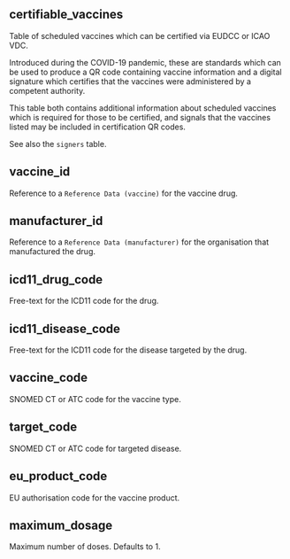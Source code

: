 ## certifiable_vaccines

Table of scheduled vaccines which can be certified via EUDCC or ICAO VDC.

Introduced during the COVID-19 pandemic, these are standards which can be
used to produce a QR code containing vaccine information and a digital signature
which certifies that the vaccines were administered by a competent authority.

This table both contains additional information about scheduled vaccines which is
required for those to be certified, and signals that the vaccines listed may be
included in certification QR codes.

See also the ``signers`` table.

## vaccine_id

Reference to a `Reference Data (vaccine)`
for the vaccine drug.

## manufacturer_id

Reference to a `Reference Data (manufacturer)`
for the organisation that manufactured the drug.

## icd11_drug_code

Free-text for the ICD11 code for the drug.

## icd11_disease_code

Free-text for the ICD11 code for the disease targeted by the drug.

## vaccine_code

SNOMED CT or ATC code for the vaccine type.

## target_code

SNOMED CT or ATC code for targeted disease.

## eu_product_code

EU authorisation code for the vaccine product.

## maximum_dosage

Maximum number of doses. Defaults to 1.

